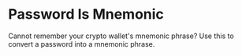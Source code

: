 # Password Is Mnemonic

Cannot remember your crypto wallet's mnemonic phrase? Use this to convert a password into a mnemonic phrase.